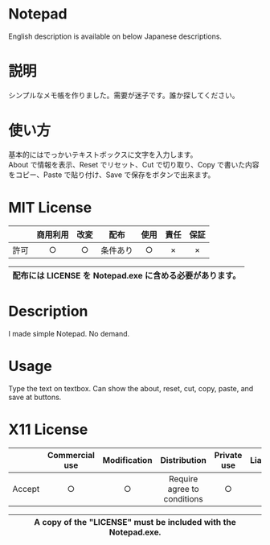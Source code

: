 # Notepad
English description is available on below Japanese descriptions.
# 説明
シンプルなメモ帳を作りました。需要が迷子です。誰か探してください。
# 使い方
基本的にはでっかいテキストボックスに文字を入力します。</br>About で情報を表示、Reset でリセット、Cut で切り取り、Copy で書いた内容をコピー、Paste で貼り付け、Save で保存をボタンで出来ます。
# MIT License
||商用利用|改変|配布|使用|責任|保証|
|:-:|:-:|:-:|:-:|:-:|:-:|:-:|
|許可|○|○|条件あり|○|×|×|

|配布には LICENSE を Notepad.exe に含める必要があります。|
|:-:|

# Description
I made simple Notepad. No demand.
# Usage
Type the text on textbox. Can show the about, reset, cut, copy, paste, and save at buttons.
# X11 License
||Commercial use|Modification|Distribution|Private use|Liability|Warranty|
|:-:|:-:|:-:|:-:|:-:|:-:|:-:|
|Accept|○|○|Require agree to conditions|○|×|×|

|A copy of the "LICENSE" must be included with the Notepad.exe.|
|:-:|
